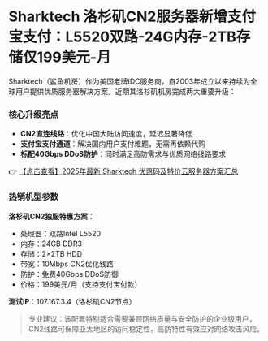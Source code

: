 # Sharktech 洛杉矶CN2服务器新增支付宝支付：L5520双路-24G内存-2TB存储仅199美元-月

Sharktech（鲨鱼机房）作为美国老牌IDC服务商，自2003年成立以来持续为全球用户提供优质服务器解决方案。近期其洛杉矶机房完成两大重要升级：

### 核心升级亮点
- **CN2直连线路**：优化中国大陆访问速度，延迟显著降低
- **支付宝支付通道**：解决国内用户支付难题，无需再依赖代购
- **标配40Gbps DDoS防护**：同时满足高防需求与优质网络线路要求

👉 [【点击查看】2025年最新 Sharktech 优惠码及特价云服务器方案汇总](https://bit.ly/Sharktech)

### 热销机型参数
**洛杉矶CN2独服特惠方案**：
- 处理器：双路Intel L5520
- 内存：24GB DDR3
- 存储：2×2TB HDD
- 带宽：10Mbps CN2优化线路
- 防护：免费40Gbps DDoS防御
- 价格：199美元/月（支持支付宝付款）

**测试IP**：107.167.3.4（洛杉矶CN2节点）

> 专业建议：该配置特别适合需要兼顾网络质量与安全防护的企业级用户，CN2线路可保障亚太地区的访问稳定性，高防特性有效应对网络攻击风险。
